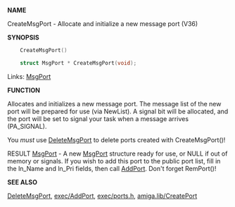 
**NAME**

CreateMsgPort - Allocate and initialize a new message port  (V36)

**SYNOPSIS**

```c
    CreateMsgPort()

    struct MsgPort * CreateMsgPort(void);

```
Links: [MsgPort](_0099) 

**FUNCTION**

Allocates and initializes a new message port.  The message list
of the new port will be prepared for use (via NewList).  A signal
bit will be allocated, and the port will be set to signal your
task when a message arrives (PA_SIGNAL).

You *must* use [DeleteMsgPort](DeleteMsgPort) to delete ports created with
CreateMsgPort()!

RESULT
[MsgPort](_0099) - A new [MsgPort](_0099) structure ready for use, or NULL if out of
memory or signals.  If you wish to add this port to the public
port list, fill in the ln_Name and ln_Pri fields, then call
[AddPort](AddPort).  Don't forget RemPort()!

**SEE ALSO**

[DeleteMsgPort](DeleteMsgPort), [exec/AddPort](AddPort), [exec/ports.h](_0099), [amiga.lib/CreatePort](_0148)
